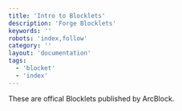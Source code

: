 ```yaml
---
title: 'Intro to Blocklets'
description: 'Forge Blocklets'
keywords: ''
robots: 'index,follow'
category: ''
layout: 'documentation'
tags:
  - 'blocket'
  - 'index'
---
```


These are offical Blocklets published by ArcBlock.
